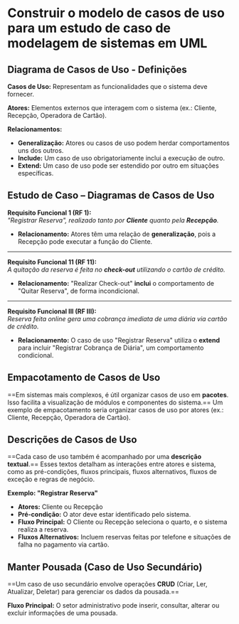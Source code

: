 # **Construir o modelo de casos de uso para um estudo de caso de modelagem de sistemas em UML**

## Diagrama de Casos de Uso - Definições

**Casos de Uso:** Representam as funcionalidades que o sistema deve fornecer.

**Atores:** Elementos externos que interagem com o sistema (ex.: Cliente, Recepção, Operadora de Cartão).

**Relacionamentos:**
 - **Generalização:** Atores ou casos de uso podem herdar comportamentos uns dos outros.
 - **Include:** Um caso de uso obrigatoriamente inclui a execução de outro.
 - **Extend:** Um caso de uso pode ser estendido por outro em situações específicas.

## Estudo de Caso – Diagramas de Casos de Uso

**Requisito Funcional 1 (RF 1):**  
 *"Registrar Reserva", realizado tanto por **Cliente** quanto pela **Recepção**.*
 
 - **Relacionamento:** Atores têm uma relação de **generalização**, pois a Recepção pode executar a função do Cliente.
---
**Requisito Funcional 11 (RF 11):**  
 *A quitação da reserva é feita no **check-out** utilizando o cartão de crédito.*
 
 - **Relacionamento:** "Realizar Check-out" **inclui** o comportamento de "Quitar Reserva", de forma incondicional.
---
**Requisito Funcional III (RF III):**  
 *Reserva feita online gera uma cobrança imediata de uma diária via cartão de crédito.*
 
 - **Relacionamento:** O caso de uso "Registrar Reserva" utiliza o **extend** para incluir "Registrar Cobrança de Diária", um comportamento condicional.

## Empacotamento de Casos de Uso

==Em sistemas mais complexos, é útil organizar casos de uso em **pacotes**. Isso facilita a visualização de módulos e componentes do sistema.== Um exemplo de empacotamento seria organizar casos de uso por atores (ex.: Cliente, Recepção, Operadora de Cartão).

## Descrições de Casos de Uso

==Cada caso de uso também é acompanhado por uma **descrição textual**.== Esses textos detalham as interações entre atores e sistema, como as pré-condições, fluxos principais, fluxos alternativos, fluxos de exceção e regras de negócio.

**Exemplo: "Registrar Reserva"**
- **Atores:** Cliente ou Recepção
- **Pré-condição:** O ator deve estar identificado pelo sistema.
- **Fluxo Principal:** O Cliente ou Recepção seleciona o quarto, e o sistema realiza a reserva.
- **Fluxos Alternativos:** Incluem reservas feitas por telefone e situações de falha no pagamento via cartão.

## Manter Pousada (Caso de Uso Secundário)

==Um caso de uso secundário envolve operações **CRUD** (Criar, Ler, Atualizar, Deletar) para gerenciar os dados da pousada.==

**Fluxo Principal:** O setor administrativo pode inserir, consultar, alterar ou excluir informações de uma pousada.